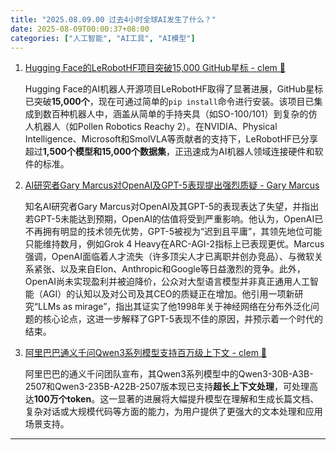 ```yaml
---
title: "2025.08.09.00 过去4小时全球AI发生了什么？"
date: 2025-08-09T00:00:37+08:00
categories: ["人工智能", "AI工具", "AI模型"]
---
```


1.  [Hugging Face的LeRobotHF项目突破15,000 GitHub星标 - clem 🤗](https://x.com/ClementDelangue/status/1953836962563207644)

    Hugging Face的AI机器人开源项目LeRobotHF取得了显著进展，GitHub星标已突破**15,000个**，现在可通过简单的`pip install`命令进行安装。该项目已集成到数百种机器人中，涵盖从简单的手持夹具（如SO-100/101）到复杂的仿人机器人（如Pollen Robotics Reachy 2）。在NVIDIA、Physical Intelligence、Microsoft和SmolVLA等贡献者的支持下，LeRobotHF已分享超过**1,500个模型和15,000个数据集**，正迅速成为AI机器人领域连接硬件和软件的标准。

2.  [AI研究者Gary Marcus对OpenAI及GPT-5表现提出强烈质疑 - Gary Marcus](https://x.com/GaryMarcus/status/1953829958314533359)

    知名AI研究者Gary Marcus对OpenAI及其GPT-5的表现表达了失望，并指出若GPT-5未能达到预期，OpenAI的估值将受到严重影响。他认为，OpenAI已不再拥有明显的技术领先优势，GPT-5被视为“迟到且平庸”，其领先地位可能只能维持数月，例如Grok 4 Heavy在ARC-AGI-2指标上已表现更优。Marcus强调，OpenAI面临着人才流失（许多顶尖人才已离职并创办竞品）、与微软关系紧张、以及来自Elon、Anthropic和Google等日益激烈的竞争。此外，OpenAI尚未实现盈利并被迫降价，公众对大型语言模型并非真正通用人工智能（AGI）的认知以及对公司及其CEO的质疑正在增加。他引用一项新研究“LLMs as mirage”，指出其证实了他1998年关于神经网络在分布外泛化问题的核心论点，这进一步解释了GPT-5表现不佳的原因，并预示着一个时代的结束。

3.  [阿里巴巴通义千问Qwen3系列模型支持百万级上下文 - clem 🤗](https://x.com/ClementDelangue/status/1953792067026501823)

    阿里巴巴的通义千问团队宣布，其Qwen3系列模型中的Qwen3-30B-A3B-2507和Qwen3-235B-A22B-2507版本现已支持**超长上下文处理**，可处理高达**100万个token**。这一显著的进展将大幅提升模型在理解和生成长篇文档、复杂对话或大规模代码等方面的能力，为用户提供了更强大的文本处理和应用场景支持。

---